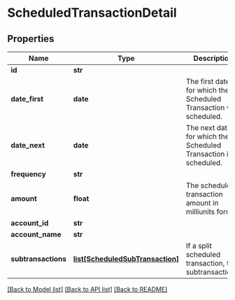 # ScheduledTransactionDetail

## Properties
Name | Type | Description | Notes
------------ | ------------- | ------------- | -------------
**id** | **str** |  | 
**date_first** | **date** | The first date for which the Scheduled Transaction was scheduled. | 
**date_next** | **date** | The next date for which the Scheduled Transaction is scheduled. | 
**frequency** | **str** |  | 
**amount** | **float** | The scheduled transaction amount in milliunits format | 
**account_id** | **str** |  | 
**account_name** | **str** |  | 
**subtransactions** | [**list[ScheduledSubTransaction]**](ScheduledSubTransaction.md) | If a split scheduled transaction, the subtransactions. | 

[[Back to Model list]](../README.md#documentation-for-models) [[Back to API list]](../README.md#documentation-for-api-endpoints) [[Back to README]](../README.md)


